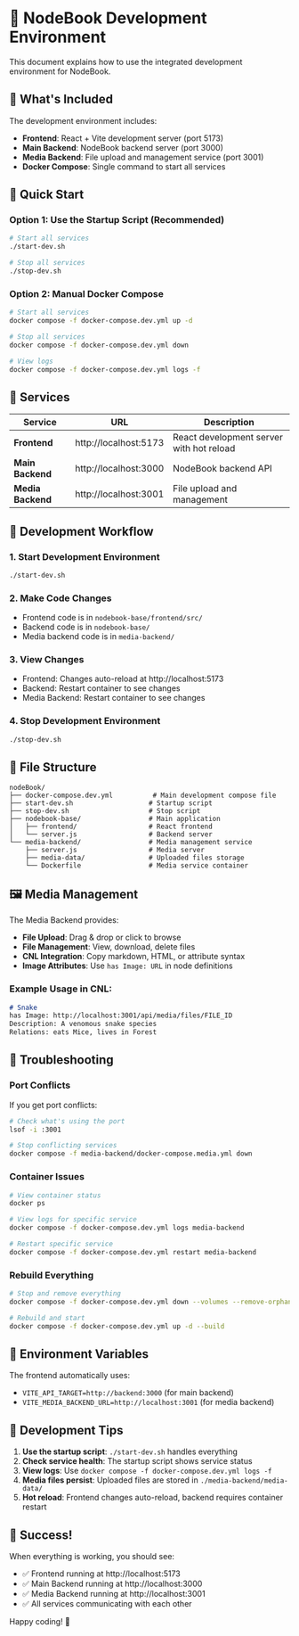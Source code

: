 # 🚀 NodeBook Development Environment

This document explains how to use the integrated development environment for NodeBook.

## 🎯 What's Included

The development environment includes:

- **Frontend**: React + Vite development server (port 5173)
- **Main Backend**: NodeBook backend server (port 3000)
- **Media Backend**: File upload and management service (port 3001)
- **Docker Compose**: Single command to start all services

## 🚀 Quick Start

### Option 1: Use the Startup Script (Recommended)
```bash
# Start all services
./start-dev.sh

# Stop all services
./stop-dev.sh
```

### Option 2: Manual Docker Compose
```bash
# Start all services
docker compose -f docker-compose.dev.yml up -d

# Stop all services
docker compose -f docker-compose.dev.yml down

# View logs
docker compose -f docker-compose.dev.yml logs -f
```

## 📱 Services

| Service | URL | Description |
|---------|-----|-------------|
| **Frontend** | http://localhost:5173 | React development server with hot reload |
| **Main Backend** | http://localhost:3000 | NodeBook backend API |
| **Media Backend** | http://localhost:3001 | File upload and management |

## 🔧 Development Workflow

### 1. Start Development Environment
```bash
./start-dev.sh
```

### 2. Make Code Changes
- Frontend code is in `nodebook-base/frontend/src/`
- Backend code is in `nodebook-base/`
- Media backend code is in `media-backend/`

### 3. View Changes
- Frontend: Changes auto-reload at http://localhost:5173
- Backend: Restart container to see changes
- Media Backend: Restart container to see changes

### 4. Stop Development Environment
```bash
./stop-dev.sh
```

## 📁 File Structure

```
nodeBook/
├── docker-compose.dev.yml          # Main development compose file
├── start-dev.sh                   # Startup script
├── stop-dev.sh                    # Stop script
├── nodebook-base/                 # Main application
│   ├── frontend/                  # React frontend
│   └── server.js                  # Backend server
└── media-backend/                 # Media management service
    ├── server.js                  # Media server
    ├── media-data/                # Uploaded files storage
    └── Dockerfile                 # Media service container
```

## 🖼️ Media Management

The Media Backend provides:

- **File Upload**: Drag & drop or click to browse
- **File Management**: View, download, delete files
- **CNL Integration**: Copy markdown, HTML, or attribute syntax
- **Image Attributes**: Use `has Image: URL` in node definitions

### Example Usage in CNL:
```markdown
# Snake
has Image: http://localhost:3001/api/media/files/FILE_ID
Description: A venomous snake species
Relations: eats Mice, lives in Forest
```

## 🐛 Troubleshooting

### Port Conflicts
If you get port conflicts:
```bash
# Check what's using the port
lsof -i :3001

# Stop conflicting services
docker compose -f media-backend/docker-compose.media.yml down
```

### Container Issues
```bash
# View container status
docker ps

# View logs for specific service
docker compose -f docker-compose.dev.yml logs media-backend

# Restart specific service
docker compose -f docker-compose.dev.yml restart media-backend
```

### Rebuild Everything
```bash
# Stop and remove everything
docker compose -f docker-compose.dev.yml down --volumes --remove-orphans

# Rebuild and start
docker compose -f docker-compose.dev.yml up -d --build
```

## 🔄 Environment Variables

The frontend automatically uses:
- `VITE_API_TARGET=http://backend:3000` (for main backend)
- `VITE_MEDIA_BACKEND_URL=http://localhost:3001` (for media backend)

## 📝 Development Tips

1. **Use the startup script**: `./start-dev.sh` handles everything
2. **Check service health**: The startup script shows service status
3. **View logs**: Use `docker compose -f docker-compose.dev.yml logs -f`
4. **Media files persist**: Uploaded files are stored in `./media-backend/media-data/`
5. **Hot reload**: Frontend changes auto-reload, backend requires container restart

## 🎉 Success!

When everything is working, you should see:
- ✅ Frontend running at http://localhost:5173
- ✅ Main Backend running at http://localhost:3000  
- ✅ Media Backend running at http://localhost:3001
- ✅ All services communicating with each other

Happy coding! 🚀
